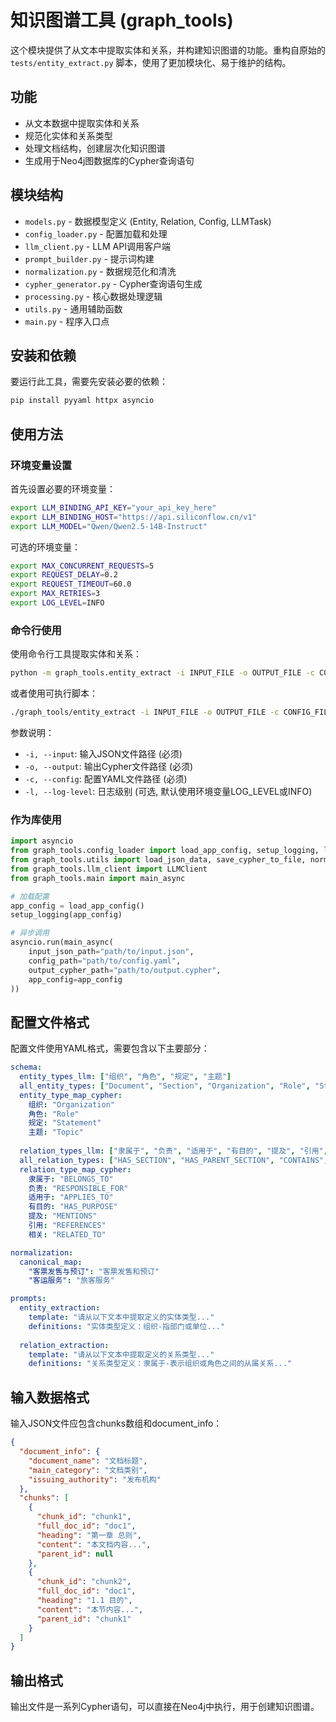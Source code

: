 # 知识图谱工具 (graph_tools)

这个模块提供了从文本中提取实体和关系，并构建知识图谱的功能。重构自原始的 `tests/entity_extract.py` 脚本，使用了更加模块化、易于维护的结构。

## 功能

- 从文本数据中提取实体和关系
- 规范化实体和关系类型
- 处理文档结构，创建层次化知识图谱
- 生成用于Neo4j图数据库的Cypher查询语句

## 模块结构

- `models.py` - 数据模型定义 (Entity, Relation, Config, LLMTask)
- `config_loader.py` - 配置加载和处理
- `llm_client.py` - LLM API调用客户端
- `prompt_builder.py` - 提示词构建
- `normalization.py` - 数据规范化和清洗
- `cypher_generator.py` - Cypher查询语句生成
- `processing.py` - 核心数据处理逻辑
- `utils.py` - 通用辅助函数
- `main.py` - 程序入口点

## 安装和依赖

要运行此工具，需要先安装必要的依赖：

```bash
pip install pyyaml httpx asyncio
```

## 使用方法

### 环境变量设置

首先设置必要的环境变量：

```bash
export LLM_BINDING_API_KEY="your_api_key_here"
export LLM_BINDING_HOST="https://api.siliconflow.cn/v1"
export LLM_MODEL="Qwen/Qwen2.5-14B-Instruct"
```

可选的环境变量：

```bash
export MAX_CONCURRENT_REQUESTS=5
export REQUEST_DELAY=0.2
export REQUEST_TIMEOUT=60.0
export MAX_RETRIES=3
export LOG_LEVEL=INFO
```

### 命令行使用

使用命令行工具提取实体和关系：

```bash
python -m graph_tools.entity_extract -i INPUT_FILE -o OUTPUT_FILE -c CONFIG_FILE
```

或者使用可执行脚本：

```bash
./graph_tools/entity_extract -i INPUT_FILE -o OUTPUT_FILE -c CONFIG_FILE
```

参数说明：
- `-i, --input`: 输入JSON文件路径 (必须)
- `-o, --output`: 输出Cypher文件路径 (必须)
- `-c, --config`: 配置YAML文件路径 (必须)
- `-l, --log-level`: 日志级别 (可选, 默认使用环境变量LOG_LEVEL或INFO)

### 作为库使用

```python
import asyncio
from graph_tools.config_loader import load_app_config, setup_logging, load_schema_config
from graph_tools.utils import load_json_data, save_cypher_to_file, normalize_data_format
from graph_tools.llm_client import LLMClient
from graph_tools.main import main_async

# 加载配置
app_config = load_app_config()
setup_logging(app_config)

# 异步调用
asyncio.run(main_async(
    input_json_path="path/to/input.json",
    config_path="path/to/config.yaml",
    output_cypher_path="path/to/output.cypher",
    app_config=app_config
))
```

## 配置文件格式

配置文件使用YAML格式，需要包含以下主要部分：

```yaml
schema:
  entity_types_llm: ["组织", "角色", "规定", "主题"]
  all_entity_types: ["Document", "Section", "Organization", "Role", "Statement", "Topic"]
  entity_type_map_cypher: 
    组织: "Organization"
    角色: "Role"
    规定: "Statement"
    主题: "Topic"
  
  relation_types_llm: ["隶属于", "负责", "适用于", "有目的", "提及", "引用", "相关"]
  all_relation_types: ["HAS_SECTION", "HAS_PARENT_SECTION", "CONTAINS", "BELONGS_TO", "RESPONSIBLE_FOR", "APPLIES_TO", "HAS_PURPOSE", "MENTIONS", "REFERENCES", "RELATED_TO"]
  relation_type_map_cypher:
    隶属于: "BELONGS_TO"
    负责: "RESPONSIBLE_FOR"
    适用于: "APPLIES_TO"
    有目的: "HAS_PURPOSE"
    提及: "MENTIONS"
    引用: "REFERENCES"
    相关: "RELATED_TO"

normalization:
  canonical_map:
    "客票发售与预订": "客票发售和预订"
    "客运服务": "旅客服务"

prompts:
  entity_extraction:
    template: "请从以下文本中提取定义的实体类型..."
    definitions: "实体类型定义：组织-指部门或单位..."
  
  relation_extraction:
    template: "请从以下文本中提取定义的关系类型..."
    definitions: "关系类型定义：隶属于-表示组织或角色之间的从属关系..."
```

## 输入数据格式

输入JSON文件应包含chunks数组和document_info：

```json
{
  "document_info": {
    "document_name": "文档标题",
    "main_category": "文档类别",
    "issuing_authority": "发布机构"
  },
  "chunks": [
    {
      "chunk_id": "chunk1",
      "full_doc_id": "doc1",
      "heading": "第一章 总则",
      "content": "本文档内容...",
      "parent_id": null
    },
    {
      "chunk_id": "chunk2",
      "full_doc_id": "doc1",
      "heading": "1.1 目的",
      "content": "本节内容...",
      "parent_id": "chunk1"
    }
  ]
}
```

## 输出格式

输出文件是一系列Cypher语句，可以直接在Neo4j中执行，用于创建知识图谱。 